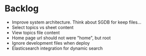 # Backlog


+ Improve system architecture. Think about SGDB for keep files...
+ Select topics vs sheet content
+ View topics file content 
+ Home page url should not were "home", but root 
+ Ignore development files when deploy 
+ Elasticsearch integration for dynamic search